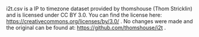 i2t.csv is a IP to timezone dataset provided by thomshouse (Thom Stricklin) and is licensed under CC BY 3.0. You can find the license here: https://creativecommons.org/licenses/by/3.0/ .
No changes were made and the original can be found at: https://github.com/thomshouse/i2t .
